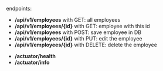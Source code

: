 <p>
endpoints:<br />
<ul>
  <li><b>/api/v1/employees</b> with GET: all employees</li>
  <li><b>/api/v1/employees/{id}</b> with GET: employee with this id</li>
  <li><b>/api/v1/employees</b> with POST: save employee in DB</li>
  <li><b>/api/v1/employees/{id}</b> with PUT: edit the employee</li>
  <li><b>/api/v1/employees/{id}</b> with DELETE: delete the employee</li>
</p>
<p>
<li><b>/actuator/health</b>
<li><b>/actuator/info</b>
</p>
